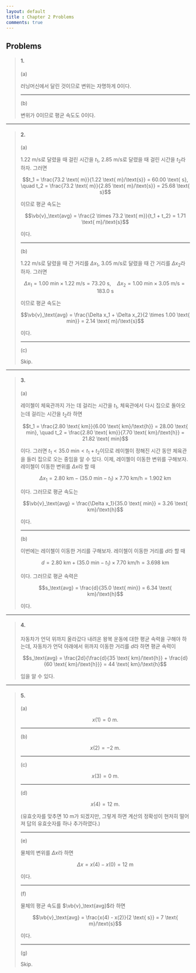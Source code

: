 ```yaml
---
layout: default
title : Chapter 2 Problems
comments: true
---
```


## Problems

> #### 1.
>
> (a)
>
> 러닝머신에서 달린 것이므로 변위는 자명하게 $0$이다.
>
> ---
>
> (b)
>
> 변위가 $0$이므로 평균 속도도 $0$이다.

---

> #### 2. 
>
> (a)
>
> $1.22 \text{ m}/\text{s}$로 달렸을 때 걸린 시간을 $t_1$, $2.85 \text{ m}/\text{s}$로 달렸을 때 걸린 시간을 $t_2$라 하자. 그러면
>
> $$t_1 = \frac{73.2 \text{ m}}{1.22 \text{ m}/\text{s}} = 60.00 \text{ s}, \quad t_2 = \frac{73.2 \text{ m}}{2.85 \text{ m}/\text{s}} = 25.68 \text{ s}$$
>
> 이므로 평균 속도는
>
> $$\vb{v}_\text{avg} = \frac{2 \times 73.2 \text{ m}}{t_1 + t_2} = 1.71 \text{ m}/\text{s}$$
>
> 이다.
>
> ---
>
> (b)
>
> $1.22 \text{ m}/\text{s}$로 달렸을 때 간 거리를 $\Delta x_1$, $3.05 \text{ m}/\text{s}$로 달렸을 때 간 거리를 $\Delta x_2$라 하자. 그러면
>
> $$\Delta x_1 = 1.00 \text{ min} \times 1.22 \text{ m}/\text{s} = 73.20 \text{ s}, \quad \Delta x_2 = 1.00 \text{ min} \times 3.05 \text{ m}/\text{s} = 183.0 \text{ s}$$
>
> 이므로 평균 속도는
>
> $$\vb{v}_\text{avg} = \frac{\Delta x_1 + \Delta x_2}{2 \times 1.00 \text{ min}} = 2.14 \text{ m}/\text{s}$$
> 
> 이다.
>
> ---
> 
> (c)
>
> Skip.

---

> #### 3.
>
> (a)
>
> 레이첼이 체육관까지 가는 데 걸리는 시간을 $t_1$, 체육관에서 다시 집으로 돌아오는데 걸리는 시간을 $t_2$라 하면
>
> $$t_1 = \frac{2.80 \text{ km}}{6.00 \text{ km}/\text{h}} = 28.00 \text{ min}, \quad t_2 = \frac{2.80 \text{ km}}{7.70 \text{ km}/\text{h}} = 21.82 \text{ min}$$
>
> 이다. 그러면 $t_1 < 35.0 \text{ min} < t_1 + t_2$이므로 레이첼이 정해진 시간 동안 체육관을 들러 집으로 오는 중임을 알 수 있다. 이제, 레이첼이 이동한 변위를 구해보자. 레이첼이 이동한 변위를 $\Delta x$라 할 때
>
> $$\Delta x_1 = 2.80 \text{ km} - (35.0 \text{ min} - t_1) \times 7.70 \text{ km}/\text{h} = 1.902 \text{ km}$$
>
> 이다. 그러므로 평균 속도는
>
> $$\vb{v}_\text{avg} = \frac{\Delta x_1}{35.0 \text{ min}} = 3.26 \text{ km}/\text{h}$$
>
> 이다.
>
> ---
>
> (b)
>
> 이번에는 레이첼이 이동한 거리를 구해보자. 레이첼이 이동한 거리를 $d$라 할 때
>
> $$d = 2.80 \text{ km} + (35.0 \text{ min} - t_1) \times 7.70 \text{ km}/\text{h} = 3.698 \text{ km}$$
>
> 이다. 그러므로 평균 속력은
>
> $$s_\text{avg} = \frac{d}{35.0 \text{ min}} = 6.34 \text{ km}/\text{h}$$
>
> 이다.
>

---

> #### 4.
>
> 자동차가 언덕 위까지 올라갔다 내려온 왕복 운동에 대한 평균 속력을 구해야 하는데, 자동차가 언덕 아래에서 위까지 이동한 거리를 $d$라 하면 평균 속력이
>
> $$s_\text{avg} = \frac{2d}{\frac{d}{35 \text{ km}/\text{h}} + \frac{d}{60 \text{ km}/\text{h}}} = 44 \text{ km}/\text{h}$$
>
> 임을 알 수 있다.

---

> #### 5. 
>
> (a)
>
> $$x(1) = 0 \text{ m}.$$
>
> ---
>
> (b)
>
> $$x(2) = -2 \text{ m}.$$
>
> ---
>
> (c)
>
> $$x(3) = 0 \text{ m}.$$
>
> ---
>
> (d)
>
> $$x(4) = 12 \text{ m}.$$
>
> (유효숫자를 맞추면 $10 \text{ m}$가 되겠지만, 그렇게 하면 계산의 정확성이 현저히 떨어져 답의 유효숫자를 하나 추가하였다.)
>
> ---
>
> (e)
>
> 물체의 변위를 $\Delta x$라 하면
>
> $$\Delta x = x(4) - x(0) = 12 \text{ m}$$
>
> 이다.
>
> ---
>
> (f)
>
> 물체의 평균 속도를 $\vb{v}_\text{avg}$라 하면
>
> $$\vb{v}_\text{avg} = \frac{x(4) - x(2)}{2 \text{ s}} = 7 \text{ m}/\text{s}$$
>
> 이다.
>
> ---
>
> (g)
>
> Skip.
